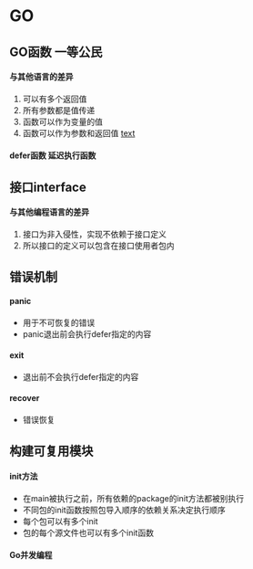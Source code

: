 # GO

## GO函数 一等公民
#### 与其他语言的差异
1. 可以有多个返回值
2. 所有参数都是值传递
3. 函数可以作为变量的值
4. 函数可以作为参数和返回值
[text](./go函数差异.png)

#### defer函数 延迟执行函数

## 接口interface

#### 与其他编程语言的差异
1. 接口为非入侵性，实现不依赖于接口定义
2. 所以接口的定义可以包含在接口使用者包内

## 错误机制

#### panic 
* 用于不可恢复的错误
* panic退出前会执行defer指定的内容
#### exit
* 退出前不会执行defer指定的内容

#### recover
* 错误恢复

## 构建可复用模块

#### init方法
* 在main被执行之前，所有依赖的package的init方法都被别执行
* 不同包的init函数按照包导入顺序的依赖关系决定执行顺序
* 每个包可以有多个init
* 包的每个源文件也可以有多个init函数

#### Go并发编程
